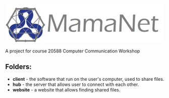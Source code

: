 ![MamaNet](https://github.com/itayfi/mamanet/raw/master/MamaNet.png "MamaNet")

A project for course 20588 Computer Communication Workshop


## Folders:

* **client** - the software that run on the user's computer, used to share files.
* **hub** - the server that allows user to connect with each other.
* **website** - a website that allows finding shared files.

